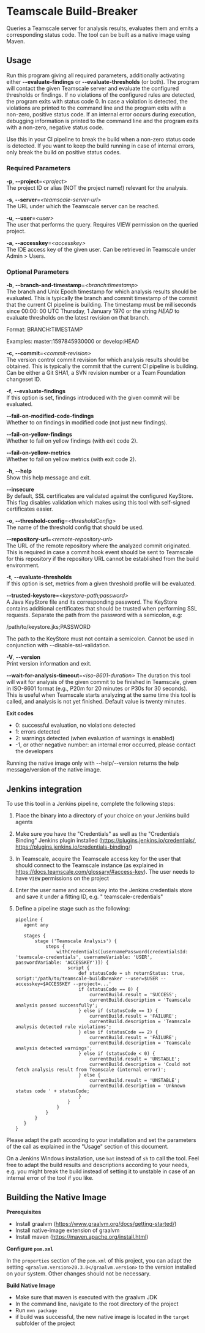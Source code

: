 # Teamscale Build-Breaker

Queries a Teamscale server for analysis results, evaluates them and emits a corresponding status code. The tool can be
built as a native image using Maven.

## Usage

Run this program giving all required parameters, additionally activating either **--evaluate-findings** or
**--evaluate-thresholds** (or both). The program will contact the given Teamscale server and evaluate the configured
thresholds or findings. If no violations of the configured rules are detected, the program exits with status code 0. In
case a violation is detected, the violations are printed to the command line and the program exits with a non-zero,
positive status code. If an internal error occurs during execution, debugging information is printed to the command line
and the program exits with a non-zero, negative status code.

Use this in your CI pipeline to break the build when a non-zero status code is detected. If you want to keep the build
running in case of internal errors, only break the build on positive status codes.

### Required Parameters

**-p**, **--project**=*&lt;project&gt;*  
The project ID or alias (NOT the project name!) relevant for the analysis.

**-s**, **--server**=*&lt;teamscale-server-url&gt;*  
The URL under which the Teamscale server can be reached.

**-u**, **--user**=*&lt;user&gt;*  
The user that performs the query. Requires VIEW permission on the queried project.

**-a**, **--accesskey**=*&lt;accesskey&gt;*  
The IDE access key of the given user. Can be retrieved in Teamscale under Admin &gt; Users.

### Optional Parameters

**-b**, **--branch-and-timestamp**=*&lt;branch:timestamp&gt;*  
The branch and Unix Epoch timestamp for which analysis results should be evaluated. This is typically the branch and
commit timestamp of the commit that the current CI pipeline is building. The timestamp must be milliseconds since 00:00:
00 UTC Thursday, 1 January 1970 or the string
*HEAD* to evaluate thresholds on the latest revision on that branch.

Format: BRANCH:TIMESTAMP

Examples: master:1597845930000 or develop:HEAD

**-c**, **--commit**=*&lt;commit-revision&gt;*  
The version control commit revision for which analysis results should be obtained. This is typically the commit that the
current CI pipeline is building. Can be either a Git SHA1, a SVN revision number or a Team Foundation changeset ID.

**-f**, **--evaluate-findings**  
If this option is set, findings introduced with the given commit will be evaluated.

**--fail-on-modified-code-findings**  
Whether to on findings in modified code (not just new findings).

**--fail-on-yellow-findings**  
Whether to fail on yellow findings (with exit code 2).

**--fail-on-yellow-metrics**  
Whether to fail on yellow metrics (with exit code 2).

**-h**, **--help**  
Show this help message and exit.

**--insecure**  
By default, SSL certificates are validated against the configured KeyStore. This flag disables validation which makes
using this tool with self-signed certificates easier.

**-o**, **--threshold-config**=*&lt;thresholdConfig&gt;*  
The name of the threshold config that should be used.

**--repository-url**=*&lt;remote-repository-url&gt;*  
The URL of the remote repository where the analyzed commit originated. This is required in case a commit hook event
should be sent to Teamscale for this repository if the repository URL cannot be established from the build environment.

**-t**, **--evaluate-thresholds**  
If this option is set, metrics from a given threshold profile will be evaluated.

**--trusted-keystore**=*&lt;keystore-path;password&gt;*  
A Java KeyStore file and its corresponding password. The KeyStore contains additional certificates that should be
trusted when performing SSL requests. Separate the path from the password with a semicolon, e.g:

/path/to/keystore.jks;PASSWORD

The path to the KeyStore must not contain a semicolon. Cannot be used in conjunction with --disable-ssl-validation.

**-V**, **--version**  
Print version information and exit.

**--wait-for-analysis-timeout**=*&lt;iso-8601-duration&gt;*
The duration this tool will wait for analysis of the given commit to be finished in Teamscale, given in ISO-8601
format (e.g., P20m for 20 minutes or P30s for 30 seconds). This is useful when Teamscale starts analyzing at the same
time this tool is called, and analysis is not yet finished. Default value is twenty minutes.

**Exit codes**

- 0: successful evaluation, no violations detected
- 1: errors detected
- 2: warnings detected (when evaluation of warnings is enabled)
- -1, or other negative number: an internal error occurred, please contact the developers

Running the native image only with --help/--version returns the help message/version of the native image.

## Jenkins integration

To use this tool in a Jenkins pipeline, complete the following steps:

1. Place the binary into a directory of your choice on your Jenkins build agents
2. Make sure you have the "Credentials" as well as the "Credentials Binding" Jenkins plugin
   installed (https://plugins.jenkins.io/credentials/, https://plugins.jenkins.io/credentials-binding/)
3. In Teamscale, acquire the Teamscale access key for the user that should connect to the Teamscale instance (as
   explained in https://docs.teamscale.com/glossary/#access-key). The user needs to have `VIEW` permissions on the
   project
4. Enter the user name and access key into the Jenkins credentials store and save it under a fitting ID, e.g. "
   teamscale-credentials"
5. Define a pipeline stage such as the following:

       pipeline {
          agent any
          
          stages {
              stage ('Teamscale Analysis') {
                  steps {
                      withCredentials([usernamePassword(credentialsId: 'teamscale-credentials', usernameVariable: 'USER', passwordVariable: 'ACCESSKEY')]) {
                          script {
                              def statusCode = sh returnStatus: true, script:'/path/to/teamscale-buildbreaker --user=$USER --accesskey=$ACCESSKEY --project=...'
                              if (statusCode == 0) {
                                  currentBuild.result = 'SUCCESS';
                                  currentBuild.description = 'Teamscale analysis passed successfully';
                              } else if (statusCode == 1) {
                                  currentBuild.result = 'FAILURE';
                                  currentBuild.description = 'Teamscale analysis detected rule violations';
                              } else if (statusCode == 2) {
                                  currentBuild.result = 'FAILURE';
                                  currentBuild.description = 'Teamscale analysis detected warnings';
                              } else if (statusCode < 0) {
                                  currentBuild.result = 'UNSTABLE';
                                  currentBuild.description = 'Could not fetch analysis result from Teamscale (internal error)';
                              } else {
                                  currentBuild.result = 'UNSTABLE';
                                  currentBuild.description = 'Unknown status code ' + statusCode;
                              }
                          }
                      }
                  }
              }
          }
       }

Please adapt the path according to your installation and set the parameters of the call as explained in the "Usage"
section of this document.

On a Jenkins Windows installation, use `bat` instead of `sh` to call the tool. Feel free to adapt the build results and
descriptions according to your needs, e.g. you might break the build instead of setting it to unstable in case of an
internal error of the tool if you like.

## Building the Native Image

**Prerequisites**

- Install graalvm (https://www.graalvm.org/docs/getting-started/)
- Install native-image extension of graalvm
- Install maven (https://maven.apache.org/install.html)

**Configure `pom.xml`**

In the `properties` section of the `pom.xml` of this project, you can adapt the setting
```<graalvm.version>20.3.0</graalvm.version>``` to the version installed on your system. Other changes should not be
necessary.

**Build Native Image**

- Make sure that maven is executed with the graalvm JDK
- In the command line, navigate to the root directory of the project
- Run ```mvn package```
- if build was successful, the new native image is located in the ```target``` subfolder of the project
